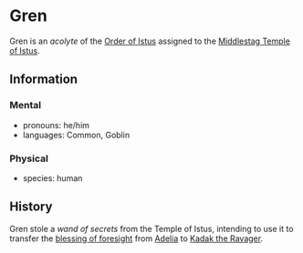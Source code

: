 # Gren

Gren is an _acolyte_ of the [Order of Istus](../order-of-istus.md) assigned to the [Middlestag Temple of Istus](../../../societies/esterfell-accord/edgewood/middlestag-temple-of-istus.md).

## Information

### Mental

- pronouns: he/him
- languages: Common, Goblin

### Physical

- species: human

## History

Gren stole a _wand of secrets_ from the Temple of Istus, intending to use it to transfer the [blessing of foresight](../../../../ch-5-character-options/supernatural-gifts.md) from [Adelia](adelia.md) to [Kadak the Ravager](../../../societies/esterfell-accord/citizenry/kadak-the-ravager.md).
